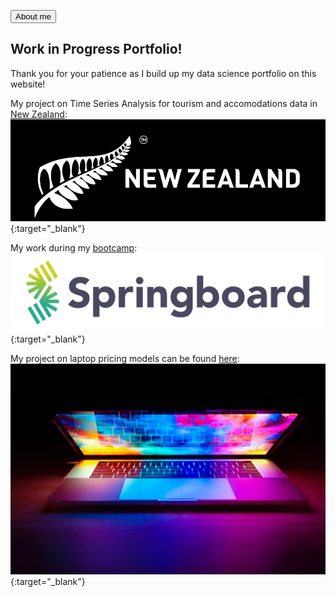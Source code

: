 <button name="button" onclick="location.href = 'https://naturesbless.github.io/about' ">About me</button>

## Work in Progress Portfolio!
Thank you for your patience as I build up my data science portfolio on this website! 

My project on Time Series Analysis for tourism and accomodations data in [New Zealand](https://github.com/naturesbless/Tourism-Forecasting):
[![New Zealand Banner](/photos/new_zealand_banner.png)](https://github.com/naturesbless/Tourism-Forecasting){:target="_blank"}


My work during my [bootcamp](https://github.com/naturesbless/SpringboardMay2022):
[![Springboard Logo](/photos/Springboard-logo-dark.jpg)](https://github.com/naturesbless/SpringboardMay2022){:target="_blank"}


My project on laptop pricing models can be found [here](https://github.com/naturesbless/LaptopPriceModeling):
[![Laptop Price Model](/photos/laptop_images.jpg)](https://github.com/naturesbless/LaptopPriceModeling){:target="_blank"}

<!-- ### Markdown

Markdown is a lightweight and easy-to-use syntax for styling your writing. It includes conventions for

```markdown
Syntax highlighted code block

# Header 1
## Header 2
### Header 3

- Bulleted
- List

1. Numbered
2. List

**Bold** and _Italic_ and `Code` text

[Link](url) and ![Image](src)
```

For more details see [Basic writing and formatting syntax](https://docs.github.com/en/github/writing-on-github/getting-started-with-writing-and-formatting-on-github/basic-writing-and-formatting-syntax).

### Jekyll Themes

Your Pages site will use the layout and styles from the Jekyll theme you have selected in your [repository settings](https://github.com/naturesbless/naturesbless.github.io/settings/pages). The name of this theme is saved in the Jekyll `_config.yml` configuration file.

### Support or Contact

Having trouble with Pages? Check out our [documentation](https://docs.github.com/categories/github-pages-basics/) or [contact support](https://support.github.com/contact) and we’ll help you sort it out. --> 
